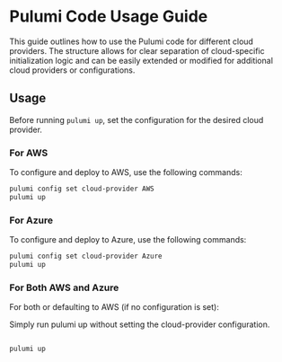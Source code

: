 # Pulumi Code Usage Guide

This guide outlines how to use the Pulumi code for different cloud providers. The structure allows for clear separation of cloud-specific initialization logic and can be easily extended or modified for additional cloud providers or configurations.

## Usage

Before running `pulumi up`, set the configuration for the desired cloud provider.

### For AWS

To configure and deploy to AWS, use the following commands:

```bash
pulumi config set cloud-provider AWS
pulumi up
```


### For Azure

To configure and deploy to Azure, use the following commands:

```bash
pulumi config set cloud-provider Azure
pulumi up

```


### For Both AWS and Azure

For both or defaulting to AWS (if no configuration is set):

Simply run pulumi up without setting the cloud-provider configuration.

```bash

pulumi up

